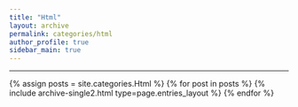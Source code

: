 ```yaml
---
title: "Html"
layout: archive
permalink: categories/html
author_profile: true
sidebar_main: true
---
```

<!-- 공백이 포함되어 있는 카테고리 이름의 경우 site.categories['a b c'] 이런식으로! -->

---

{% assign posts = site.categories.Html %}
{% for post in posts %} {% include archive-single2.html type=page.entries_layout %} {% endfor %}
